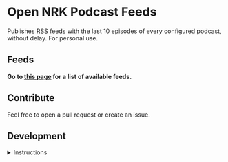 # Open NRK Podcast Feeds
Publishes RSS feeds with the last 10 episodes of every configured podcast, without delay. For personal use.

## Feeds
**Go to [this page](https://a04m.github.io/nrk-pod-feeds) for a list of available feeds.**

## Contribute
Feel free to open a pull request or create an issue.

## Development
<details>
  <summary>Instructions</summary>

## Getting started
### Install dependencies
```python3 -m pip install -r requirements.txt```

### Run tests
```pytest -v --disable-warnings --log-cli-level=DEBUG```

### Build or update podcast feeds
```python3 generate_feeds.py```

</details>
